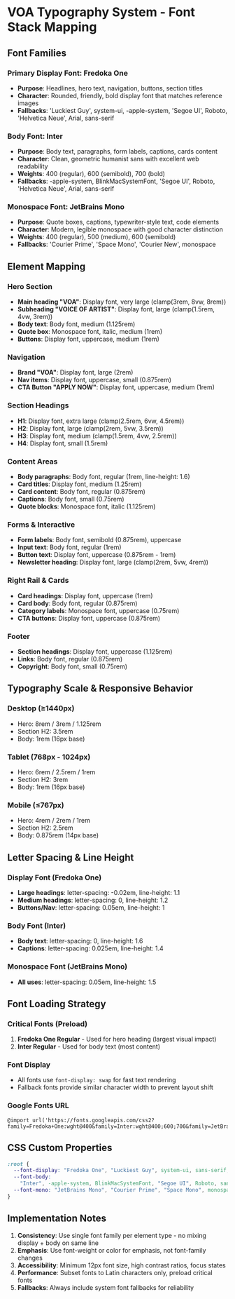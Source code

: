 # VOA Typography System - Font Stack Mapping

## Font Families

### Primary Display Font: **Fredoka One**

- **Purpose**: Headlines, hero text, navigation, buttons, section titles
- **Character**: Rounded, friendly, bold display font that matches reference images
- **Fallbacks**: 'Luckiest Guy', system-ui, -apple-system, 'Segoe UI', Roboto, 'Helvetica Neue', Arial, sans-serif

### Body Font: **Inter**

- **Purpose**: Body text, paragraphs, form labels, captions, cards content
- **Character**: Clean, geometric humanist sans with excellent web readability
- **Weights**: 400 (regular), 600 (semibold), 700 (bold)
- **Fallbacks**: -apple-system, BlinkMacSystemFont, 'Segoe UI', Roboto, 'Helvetica Neue', Arial, sans-serif

### Monospace Font: **JetBrains Mono**

- **Purpose**: Quote boxes, captions, typewriter-style text, code elements
- **Character**: Modern, legible monospace with good character distinction
- **Weights**: 400 (regular), 500 (medium), 600 (semibold)
- **Fallbacks**: 'Courier Prime', 'Space Mono', 'Courier New', monospace

## Element Mapping

### Hero Section

- **Main heading "VOA"**: Display font, very large (clamp(3rem, 8vw, 8rem))
- **Subheading "VOICE OF ARTIST"**: Display font, large (clamp(1.5rem, 4vw, 3rem))
- **Body text**: Body font, medium (1.125rem)
- **Quote box**: Monospace font, italic, medium (1rem)
- **Buttons**: Display font, uppercase, medium (1rem)

### Navigation

- **Brand "VOA"**: Display font, large (2rem)
- **Nav items**: Display font, uppercase, small (0.875rem)
- **CTA Button "APPLY NOW"**: Display font, uppercase, medium (1rem)

### Section Headings

- **H1**: Display font, extra large (clamp(2.5rem, 6vw, 4.5rem))
- **H2**: Display font, large (clamp(2rem, 5vw, 3.5rem))
- **H3**: Display font, medium (clamp(1.5rem, 4vw, 2.5rem))
- **H4**: Display font, small (1.5rem)

### Content Areas

- **Body paragraphs**: Body font, regular (1rem, line-height: 1.6)
- **Card titles**: Display font, medium (1.25rem)
- **Card content**: Body font, regular (0.875rem)
- **Captions**: Body font, small (0.75rem)
- **Quote blocks**: Monospace font, italic (1.125rem)

### Forms & Interactive

- **Form labels**: Body font, semibold (0.875rem), uppercase
- **Input text**: Body font, regular (1rem)
- **Button text**: Display font, uppercase (0.875rem - 1rem)
- **Newsletter heading**: Display font, large (clamp(2rem, 5vw, 4rem))

### Right Rail & Cards

- **Card headings**: Display font, uppercase (1rem)
- **Card body**: Body font, regular (0.875rem)
- **Category labels**: Monospace font, uppercase (0.75rem)
- **CTA buttons**: Display font, uppercase (0.875rem)

### Footer

- **Section headings**: Display font, uppercase (1.125rem)
- **Links**: Body font, regular (0.875rem)
- **Copyright**: Body font, small (0.75rem)

## Typography Scale & Responsive Behavior

### Desktop (≥1440px)

- Hero: 8rem / 3rem / 1.125rem
- Section H2: 3.5rem
- Body: 1rem (16px base)

### Tablet (768px - 1024px)

- Hero: 6rem / 2.5rem / 1rem
- Section H2: 3rem
- Body: 1rem (16px base)

### Mobile (≤767px)

- Hero: 4rem / 2rem / 1rem
- Section H2: 2.5rem
- Body: 0.875rem (14px base)

## Letter Spacing & Line Height

### Display Font (Fredoka One)

- **Large headings**: letter-spacing: -0.02em, line-height: 1.1
- **Medium headings**: letter-spacing: 0, line-height: 1.2
- **Buttons/Nav**: letter-spacing: 0.05em, line-height: 1

### Body Font (Inter)

- **Body text**: letter-spacing: 0, line-height: 1.6
- **Captions**: letter-spacing: 0.025em, line-height: 1.4

### Monospace Font (JetBrains Mono)

- **All uses**: letter-spacing: 0.05em, line-height: 1.5

## Font Loading Strategy

### Critical Fonts (Preload)

1. **Fredoka One Regular** - Used for hero heading (largest visual impact)
2. **Inter Regular** - Used for body text (most content)

### Font Display

- All fonts use `font-display: swap` for fast text rendering
- Fallback fonts provide similar character width to prevent layout shift

### Google Fonts URL

```
@import url('https://fonts.googleapis.com/css2?family=Fredoka+One:wght@400&family=Inter:wght@400;600;700&family=JetBrains+Mono:wght@400;500;600&display=swap');
```

## CSS Custom Properties

```css
:root {
  --font-display: "Fredoka One", "Luckiest Guy", system-ui, sans-serif;
  --font-body:
    "Inter", -apple-system, BlinkMacSystemFont, "Segoe UI", Roboto, sans-serif;
  --font-mono: "JetBrains Mono", "Courier Prime", "Space Mono", monospace;
}
```

## Implementation Notes

1. **Consistency**: Use single font family per element type - no mixing display + body on same line
2. **Emphasis**: Use font-weight or color for emphasis, not font-family changes
3. **Accessibility**: Minimum 12px font size, high contrast ratios, focus states
4. **Performance**: Subset fonts to Latin characters only, preload critical fonts
5. **Fallbacks**: Always include system font fallbacks for reliability
